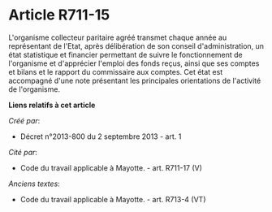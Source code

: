 # Article R711-15

L'organisme collecteur paritaire agréé transmet chaque année au représentant de l'Etat, après délibération de son conseil
d'administration, un état statistique et financier permettant de suivre le fonctionnement de l'organisme et d'apprécier
l'emploi des fonds reçus, ainsi que ses comptes et bilans et le rapport du commissaire aux comptes. Cet état est accompagné
d'une note présentant les principales orientations de l'activité de l'organisme.

**Liens relatifs à cet article**

_Créé par_:

  - Décret n°2013-800 du 2 septembre 2013 - art. 1

_Cité par_:

  - Code du travail applicable à Mayotte. - art. R711-17 (V)

_Anciens textes_:

  - Code du travail applicable à Mayotte. - art. R713-4 (VT)
